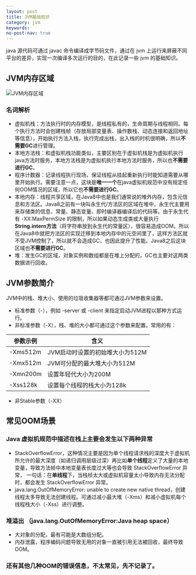```yaml
---
layout: post
title: JVM基础知识
category: jvm
keywords: 
no-post-nav: true
---
```


java 源代码可通过 javac 命令编译成字节码文件，通过在 jvm 上运行来屏蔽不同平台的差异，实现一次编译多次运行的目的，在此记录一些 jvm 的基础知识。

## JVM内存区域
![JVM内存区域](http://image.wyc1856.club/2020-02-26-13-37-57.png)

### 名词解析
- 虚拟机栈：方法执行时的内存模型，是线程私有的，生命周期与线程相同。每个执行方法时会创建栈帧（存放局部变量表、操作数栈、动态连接和返回地址等信息），开始执行方法入栈，执行完成出栈，出入栈的时机很明确，所以**不需要GC**进行管理。
- 本地方法栈：和虚拟机栈功能类似，主要区别在于虚拟机栈是为虚拟机执行java方法时服务，本地方法栈是为虚拟机执行本地方法时服务，所以也**不需要进行GC**。
- 程序计数器：记录线程执行现场，保证线程从挂起重新执行时能知道需要从哪里开始执行。需要注意一点，这块是**唯一一个**在java虚拟机规范中没有规定任何OOM情况的区域，所以它也**不需要进行GC**。
- 本地内存：线程共享区域，在Java8中也是我们通常说的堆外内存，包含元信息和方法区。Java8之前有一块叫永生代/方法区的区域在堆中，永生代主要用来存储类的信息、常量、静态变量、即时编译器编译后的代码等。由于永生代有 -XX:MaxPermSize 的限制，所以如果动态生成类或大量执行**String.intern方法**（将字符串放到永生代的常量区），很容易造成OOM。所以在Java8中就把方法区的实现迁移到本地内存中的元空间里了，这样方法区就不受JVM控制了，所以就不会造成GC，也因此提升了性能。Java8之后这块区域也**不需要进行GC**。
- 堆：发生GC的区域，对象实例和数组都是在堆上分配的，GC也主要对这两类数据进行回收。

## JVM参数简介
JVM中的栈、堆大小、使用的垃圾收集器等都可通过JVM参数来设置。
- 标准参数（-），例如 -server 或 -client 来指定启动JVM进程以那种方式运行。
- 非标准参数（-X），栈、堆的大小都可通过这个参数来配置。常用的有：

|参数示例|含义|
|-|-|
|-Xms512m|JVM启动时设置的初始堆大小为512M|
|-Xmx512m|JVM可分配的最大堆大小为512M|
|-Xmn200m|设置年轻代大小为200M|
|-Xss128k|设置每个线程的栈大小为128k|

- 非Stable参数（-XX）

## 常见OOM场景

### Java 虚拟机规范中描述在栈上主要会发生以下两种异常
- StackOverflowError，这种情况主要是因为单个线程请求栈的深度大于虚拟机所允许的最大深度（如递归调用层级过深）再比如**单个线程**定义了大量的本地变量，导致方法帧中本地变量表长度过大等也会导致 StackOverflowError 异常， 一句话：在**单线程**下，当栈桢太大或虚拟机容量太小导致内存无法分配时，都会发生 StackOverflowError 异常。
- java.lang.OutOfMemoryError: unable to create new native thread，创建线程太多导致无法创建线程。可通过减小最大堆（-Xms）和减小虚拟机每个线程栈大小（-Xss）进行调整。

### 堆溢出 （java.lang.OutOfMemoryError:Java heap space）
- 大对象的分配，最有可能是大数组分配。
- 内存泄露，程序编码问题导致无用的对象一直被引用无法被回收，最终导致OOM。

### 还有其他几种OOM的错误信息，不太常见，先不记录了。

